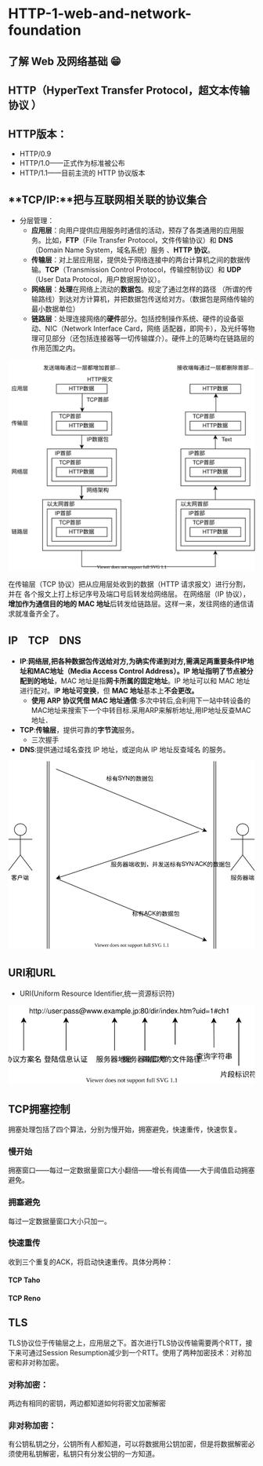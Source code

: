 # HTTP-1-web-and-network-foundation

## 了解 Web 及网络基础 😁 

## **HTTP**（HyperText Transfer Protocol，超文本传输协议 ）

## **HTTP版本：**

* HTTP/0.9
* HTTP/1.0——正式作为标准被公布
* HTTP/1.1——目前主流的 HTTP 协议版本

## **TCP/IP:**把与互联网相关联的协议集合

* 分层管理：
  * **应用层**：向用户提供应用服务时通信的活动，预存了各类通用的应用服务。比如，**FTP**（File Transfer Protocol，文件传输协议）和 **DNS**（Domain Name System，域名系统）服务 、**HTTP 协议**。
  * **传输层**：对上层应用层，提供处于网络连接中的两台计算机之间的数据传输。**TCP**（Transmission Control Protocol，传输控制协议）和 **UDP**（User Data Protocol，用户数据报协议）。
  * **网络层**：**处理**在网络上流动的**数据包**。规定了通过怎样的路径 （所谓的传输路线）到达对方计算机，并把数据包传送给对方。（数据包是网络传输的最小数据单位）
  * **链路层**：处理连接网络的**硬件**部分。包括控制操作系统、硬件的设备驱动、NIC（Network Interface Card，网络 适配器，即网卡），及光纤等物理可见部分（还包括连接器等一切传输媒介）。硬件上的范畴均在链路层的 作用范围之内。

![TCP/IP&#x901A;&#x4FE1;&#x4F20;&#x8F93;&#x6D41;&#x56FE;&#x89E3;](../.gitbook/assets/wei-ming-ming-hui-tu.svg)

在传输层（TCP 协议）把从应用层处收到的数据（HTTP 请求报文）进行分割，并在 各个报文上打上标记序号及端口号后转发给网络层。 在网络层（IP 协议），**增加作为通信目的地的 MAC 地址**后转发给链路层。这样一来，发往网络的通信请求就准备齐全了。

## IP　TCP　DNS

* **IP**:**网络层,**把各种数据包传送给对方,为确实传递到对方,需满足两重要条件IP地址和MAC地址（Media Access Control Address）。IP 地址指明了**节点被分配到的地址**，MAC 地址是指**网卡所属的固定地址**。IP 地址可以和 MAC 地址进行配对。I**P 地址可变换**，但 **MAC 地址**基本上**不会更改。**
  * **使用 ARP 协议凭借 MAC 地址通信**:多次中转后,会利用下一站中转设备的MAC地址来搜索下一个中转目标.采用ARP来解析地址,用IP地址反查MAC地址．
* **TCP**:**传输层**，提供可靠的**字节流**服务。
  * 三次握手
* **DNS**:提供通过域名查找 IP 地址，或逆向从 IP 地址反查域名 的服务。

![&#x4E09;&#x6B21;&#x63E1;&#x624B;](../.gitbook/assets/wei-ming-ming-tu-biao.svg)

## URI和URL

* URI\(Uniform Resource Identifier,统一资源标识符\)

![&#x7EDD;&#x5BF9;URI&#x7684;&#x683C;&#x5F0F;](../.gitbook/assets/wei-ming-ming-tu-biao-1.svg)

## TCP拥塞控制

拥塞处理包括了四个算法，分别为慢开始，拥塞避免，快速重传，快速恢复。

### 慢开始

拥塞窗口——每过一定数据量窗口大小翻倍——增长有阈值——大于阈值启动拥塞避免。

### 拥塞避免

每过一定数据量窗口大小只加一。

### 快速重传

收到三个重复的ACK，将启动快速重传。具体分两种：

#### TCP Taho

#### TCP Reno

## TLS

TLS协议位于传输层之上，应用层之下。首次进行TLS协议传输需要两个RTT，接下来可通过Session Resumption减少到一个RTT。使用了两种加密技术：对称加密和非对称加密。

### 对称加密：

两边有相同的密钥，两边都知道如何将密文加密解密

### 非对称加密：

有公钥私钥之分，公钥所有人都知道，可以将数据用公钥加密，但是将数据解密必须使用私钥解密，私钥只有分发公钥的一方知道。







